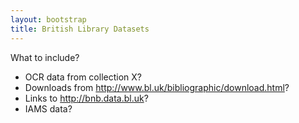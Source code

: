 ```yaml
---
layout: bootstrap
title: British Library Datasets
---
```


What to include?

* OCR data from collection X?
* Downloads from <http://www.bl.uk/bibliographic/download.html>?
* Links to <http://bnb.data.bl.uk>?
* IAMS data?
